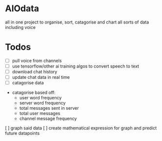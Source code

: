# AIOdata
all in one project to organise, sort, catagorise and chart all sorts of data including voice

# Todos
- [ ] pull voice from channels
- [ ] use tensorflow/other ai training algos to convert speech to text
- [ ] download chat history
- [ ] update chat data in real time
- [ ] catagorise data

- catagorise based off:
    - user word frequency
    - server word frequency
    - total messages sent in server
    - total user messages
    - channel message frequency

[ ] graph said data
[ ] create mathematical expression for graph and predict future datapoints